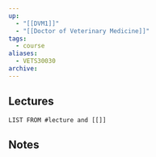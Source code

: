 ```yaml
---
up:
  - "[[DVM1]]"
  - "[[Doctor of Veterinary Medicine]]"
tags:
  - course
aliases:
  - VETS30030
archive:
---
```

## Lectures
```dataview
LIST FROM #lecture and [[]]
```

## Notes 

